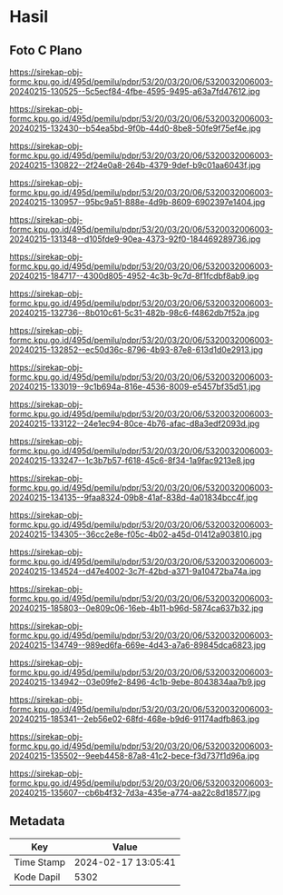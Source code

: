 # Hasil

## Foto C Plano

https://sirekap-obj-formc.kpu.go.id/495d/pemilu/pdpr/53/20/03/20/06/5320032006003-20240215-130525--5c5ecf84-4fbe-4595-9495-a63a7fd47612.jpg

https://sirekap-obj-formc.kpu.go.id/495d/pemilu/pdpr/53/20/03/20/06/5320032006003-20240215-132430--b54ea5bd-9f0b-44d0-8be8-50fe9f75ef4e.jpg

https://sirekap-obj-formc.kpu.go.id/495d/pemilu/pdpr/53/20/03/20/06/5320032006003-20240215-130822--2f24e0a8-264b-4379-9def-b9c01aa6043f.jpg

https://sirekap-obj-formc.kpu.go.id/495d/pemilu/pdpr/53/20/03/20/06/5320032006003-20240215-130957--95bc9a51-888e-4d9b-8609-6902397e1404.jpg

https://sirekap-obj-formc.kpu.go.id/495d/pemilu/pdpr/53/20/03/20/06/5320032006003-20240215-131348--d105fde9-90ea-4373-92f0-184469289736.jpg

https://sirekap-obj-formc.kpu.go.id/495d/pemilu/pdpr/53/20/03/20/06/5320032006003-20240215-184717--4300d805-4952-4c3b-9c7d-8f1fcdbf8ab9.jpg

https://sirekap-obj-formc.kpu.go.id/495d/pemilu/pdpr/53/20/03/20/06/5320032006003-20240215-132736--8b010c61-5c31-482b-98c6-f4862db7f52a.jpg

https://sirekap-obj-formc.kpu.go.id/495d/pemilu/pdpr/53/20/03/20/06/5320032006003-20240215-132852--ec50d36c-8796-4b93-87e8-613d1d0e2913.jpg

https://sirekap-obj-formc.kpu.go.id/495d/pemilu/pdpr/53/20/03/20/06/5320032006003-20240215-133019--9c1b694a-816e-4536-8009-e5457bf35d51.jpg

https://sirekap-obj-formc.kpu.go.id/495d/pemilu/pdpr/53/20/03/20/06/5320032006003-20240215-133122--24e1ec94-80ce-4b76-afac-d8a3edf2093d.jpg

https://sirekap-obj-formc.kpu.go.id/495d/pemilu/pdpr/53/20/03/20/06/5320032006003-20240215-133247--1c3b7b57-f618-45c6-8f34-1a9fac9213e8.jpg

https://sirekap-obj-formc.kpu.go.id/495d/pemilu/pdpr/53/20/03/20/06/5320032006003-20240215-134135--9faa8324-09b8-41af-838d-4a01834bcc4f.jpg

https://sirekap-obj-formc.kpu.go.id/495d/pemilu/pdpr/53/20/03/20/06/5320032006003-20240215-134305--36cc2e8e-f05c-4b02-a45d-01412a903810.jpg

https://sirekap-obj-formc.kpu.go.id/495d/pemilu/pdpr/53/20/03/20/06/5320032006003-20240215-134524--d47e4002-3c7f-42bd-a371-9a10472ba74a.jpg

https://sirekap-obj-formc.kpu.go.id/495d/pemilu/pdpr/53/20/03/20/06/5320032006003-20240215-185803--0e809c06-16eb-4b11-b96d-5874ca637b32.jpg

https://sirekap-obj-formc.kpu.go.id/495d/pemilu/pdpr/53/20/03/20/06/5320032006003-20240215-134749--989ed6fa-669e-4d43-a7a6-89845dca6823.jpg

https://sirekap-obj-formc.kpu.go.id/495d/pemilu/pdpr/53/20/03/20/06/5320032006003-20240215-134942--03e09fe2-8496-4c1b-9ebe-8043834aa7b9.jpg

https://sirekap-obj-formc.kpu.go.id/495d/pemilu/pdpr/53/20/03/20/06/5320032006003-20240215-185341--2eb56e02-68fd-468e-b9d6-91174adfb863.jpg

https://sirekap-obj-formc.kpu.go.id/495d/pemilu/pdpr/53/20/03/20/06/5320032006003-20240215-135502--9eeb4458-87a8-41c2-bece-f3d737f1d96a.jpg

https://sirekap-obj-formc.kpu.go.id/495d/pemilu/pdpr/53/20/03/20/06/5320032006003-20240215-135607--cb6b4f32-7d3a-435e-a774-aa22c8d18577.jpg


## Metadata

| Key        | Value               |
| ---------- | ------------------- |
| Time Stamp | 2024-02-17 13:05:41 |
| Kode Dapil | 5302                |



